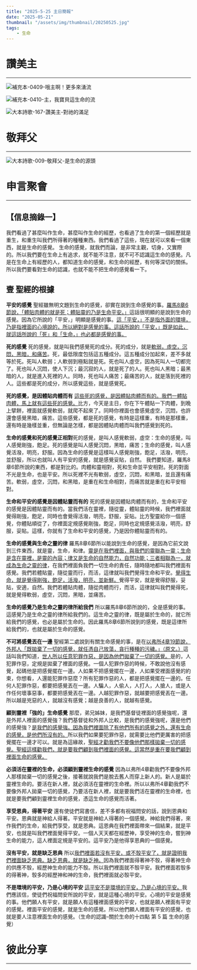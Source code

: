 ```yaml
---
title: "2025-5-25 主日簡報"
date: "2025-05-21"
thumbnail: "/assets/img/thumbnail/20250525.jpg"
tags:
    - 生命
---
```


# 讚美主
___

![補充本-0409-哦主啊！更多來湧流](/assets/img/hymns/hymn-supplement-409.jpg "補充本-0409-哦主啊！更多來湧流")

![補充本-0410-主，我寶貝這生命的流](/assets/img/hymns/hymn-supplement-410.jpg "補充本-0410-主，我寶貝這生命的流")

![大本詩歌-167-讚美主-對祂的滿足](/assets/img/hymns/hymn-167.jpg "大本詩歌-167-讚美主-對祂的滿足")


# 敬拜父
___

![大本詩歌-009-敬拜父-是生命的源頭](/assets/img/hymns/hymn-9.jpg "大本詩歌-009-敬拜父-是生命的源頭")

# 申言聚會
___

## 【信息摘錄一】

我們看過了甚麼叫作生命，甚麼叫作生命的經歷，也看過了生命的第一個經歷就是重生，和重生叫我們所得著的種種東西。我們看過了這些，現在就可以來看一個東西，就是生命的感覺。
生命的感覺，就我們而論，是非常主觀，切身，又實際的。所以我們要在生命上有追求，就不能不注意，就不可不認識這生命的感覺。凡是在生命上有經歷的人，都知道生命的感覺，和生命的經歷，有何等深切的關係。所以我們要看對生命的認識，也就不能不把生命的感覺看一下。

## 壹 聖經的根據

**平安的感覺** 聖經雖無明文題到生命的感覺，卻實在說到生命感覺的事。<u>羅馬8章6節說，「體貼肉體的就是死；體貼靈的乃是生命平安。」</u>這話很明顯的是說到生命的感覺。因為它所說的「平安，」明顯是感覺的事。<u>這「平安，」不是指外面的環境，乃是指裡面的心境說的，所以絕對是感覺的事。這話所說的「平安，」既是如此，就這話所說的「死」和「生命，」也必都是感覺的事。</u>

**死的感覺** 死的感覺，就是叫我們感覺死的成分。死的成分，就是<u>軟弱，虛空，沉悶，黑暗，和痛苦</u>。死，最低限度包括這五種成分。這五種成分加起來，差不多就等於死。死叫人軟弱；人軟弱到極點就是死。死也叫人虛空，因為死叫人一切都完了。死也叫人沉悶，使人下沉；最沉寂的人，就是死了的人。死也叫人黑暗；最黑暗的人，就是進入死裡的人。同時，死也叫人痛苦；最痛苦的人，就是落到死裡的人。這些都是死的成分，所以感覺這些，就是感覺死。

**死的感覺，是因體貼肉體而有** <u>這些死的感覺，是因體貼肉體而有的。我們一體貼肉體，馬上就有這些死的感覺。</u>比方，今天是主日，你在下午體貼一下肉體，到晚上擘餅，裡面就感覺軟弱，就爬不起來了。同時你裡面也會感覺虛空，沉悶，也許還會感覺黑暗，痛苦。這些感覺，都是死的感覺，有時是這樣重，有時是那樣重，還有時是幾樣並重，但無論是怎樣，都是因體貼肉體而叫我們感覺到死的。

**生命的感覺和死的感覺正相對**死的感覺，是叫人感覺軟弱，虛空：生命的感覺，叫人感覺剛強，飽足。死的感覺是叫人感覺沉悶，黑暗，痛苦；生命的感覺，叫人感覺活潑，明亮，舒服。因為生命的感覺是這樣叫人感覺剛強，飽足，活潑，明亮，並舒服，所以也就叫人有平安的感覺，就是感覺妥貼，自然。
我們要知道，羅馬8章6節所說的東西，都是對比的。肉體和靈相對，死和生命並平安相對。死的對面不光是生命，也是平安。所以死裡不光有軟弱，虛空，沉悶，和黑暗，並且還有痛苦。軟弱，虛空，沉悶，和黑暗，是重在和生命相對，而痛苦就是重在和平安相對。

**生命和平安的感覺是因體貼靈而有的** 死的感覺是因體貼肉體而有的，生命和平安的感覺是因體貼靈而有的。當我們活在靈裡，隨從靈，體貼靈的時候，我們裡面就覺得剛強，飽足，同時也會覺得活潑，明亮，舒服，妥貼。比方聖靈給你一個感覺，你體貼順從了，你裡面定規感覺剛強，飽足，同時也定規感覺活潑，明亮，舒服，妥貼。這樣，你就有了生命和平安的感覺，乃是因你體貼靈而有的。

**生命的感覺與生命之靈的律** 羅馬8章6節所以能說到生命的感覺，是因為它前文說到三件東西，就是靈，生命，和律。<u>靈是在我們裡面，與我們的靈聯為一靈；生命是含在靈裡，是靈的內容；律又是生命的自然能力，自然功能；三者相聯為一，就成為生命之靈的律</u>，在我們裡面負我們一切生命的責任，隨時隨地都叫我們裡面有感覺。我們若體貼靈，隨從靈而行，而活，這律就叫我們覺得生命和平安。<u>覺得生命，就是覺得剛強，飽足，活潑，明亮，並新鮮。</u>覺得平安，就是覺得舒服，妥貼，安適，自然。我們若體貼肉體，隨從肉體而行，而活，這律就叫我們覺得死，就是覺得軟弱，虛空，沉悶，黑暗，並痛苦。

**生命的感覺乃是生命之靈的律所給我們** 所以羅馬8章6節所說的，全是感覺的事。這感覺乃是生命之靈的律所給我們的。這生命之靈的律，既是屬於生命的，就它所給我們的感覺，也必是屬於生命的。因此羅馬8章6節所說到的感覺，既是這律所給我們的，也就是屬於生命的感覺。

**不可將感覺丟在一邊** 聖經第二處說到有關生命感覺的事，是在<u>以弗所4章19節說，外邦人「既拋棄了一切的感覺，就任憑自己放蕩，貪行種種的污穢。」（原文。）</u>這話叫我們知道，<u>世人所以任意犯罪作惡，是因為他們拋棄了一切的感覺。</u>是的，人犯罪作惡，定規是拋棄了裡面的感覺。一個人犯罪作惡的時候，不敢說他沒有感覺，起碼他是把感覺擺在一邊。人如果不把感覺擺在一邊，人如果受裡面感覺的約束，你想看，人還能犯罪作惡麼？所有犯罪作惡的人，都是把感覺擺在一邊的。任何人犯罪作惡，都要把感覺丟在一邊。人騙人，人偷人，人打人，人搶人，或是人作任何壞事惡事，都要把感覺丟在一邊。人越犯罪作惡，就越要把感覺丟在一邊。所以越是兇惡的人，就越沒有感覺；越是良善的人，就越有感覺。

**顧到靈裡「強的」生命感覺** 那麼，弟兄姊妹，是我們基督徒裡面的感覺強呢，還是外邦人裡面的感覺強？我們基督徒和外邦人比較，是我們的感覺強呢，還是他們的感覺強？<u>是我們的感覺強。因為我們裡面除了有他們所有的感覺之外，還有生命的感覺，是他們所沒有的。</u>所以我們如果要犯罪作惡，就需要比他們更厲害的把感覺擺在一邊才可以。就是為這緣故，<u>聖經才勸我們不要像他們那樣拋棄一切的感覺。聖經這樣勸我們，就是要我們顧到我們裡面的感覺。這當然是重在要我們顧到裡面生命的感覺。</u>

**必須活在靈裡的生命，必須顧到靈裡生命的感覺** 因為以弗所4章勸我們不要像外邦人那樣拋棄一切的感覺之後，接著就說我們是脫去舊人而穿上新人的。新人是屬於靈裡生命的。要活在新人裡，就必須活在靈裡的生命裡。所以以弗所4章勸我們不要像外邦人拋棄一切的感覺，乃要活在新人裡，就是要我們活在靈裡的生命裡，也就是要我們顧到靈裡生命的感覺，憑這生命的感覺而活著。

**享受恩典，得著平安** 還有使徒們寫書信，差不多都有祝福問安的話，說到恩典和平安。恩典就是神給人得著。平安就是神給人得著的一個感覺。神給我們得著，來作我們的生命，給我們享受，就是恩典。這恩典在我們裡面帶來一個結果，就是平安，也就是叫我們裡面覺得平安。一個人天天都在經歷神，享受神的生命，嘗到神生命的能力，這人裡面定規是平安的。這平安乃是他得享恩典的一個感覺。

**沒有平安，就是缺乏恩典** 所以<u>我們裡面若沒有平安，或不彀平安了，就是證明我們裡面缺乏恩典。缺乏恩典，就是缺乏神。</u>因為我們裡面得著神不彀，得著神生命的供應不彀，經歷神生命的能力不彀。所以我們裡面就不彀平安。我們裡面若彀多的得著神，彀多的經歷神和神的生命，我們裡面就必彀平安。

**不是環境的平安，乃是心境的平安** <u>這平安不是環境的平安，乃是心境的平安。</u>我們應該信，使徒們祝福問安所說的平安，就是這種心境的平安。心境的平安是感覺的事。他們願人有平安，就是願人有這種裡面感覺的平安，也就是願人裡面有平安的感覺。裡面平安的感覺，就是生命的感覺。所以他們願人裡面有平安的感覺，也就是要人注意裡面生命的感覺。（生命的認識–關於生命的十四點 第 5 篇 生命的感覺）

# 彼此分享
___
